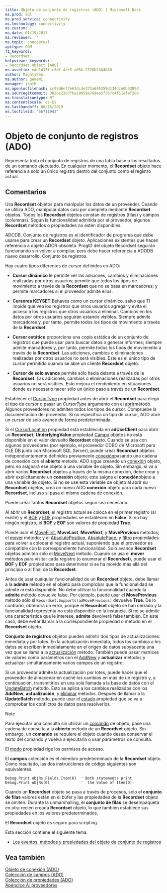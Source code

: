 ```yaml
---
title: Objeto de conjunto de registros (ADO) | Microsoft Docs
ms.prod: sql
ms.prod_service: connectivity
ms.technology: connectivity
ms.custom: ''
ms.date: 01/19/2017
ms.reviewer: ''
ms.topic: conceptual
apitype: COM
f1_keywords:
- Recordset
helpviewer_keywords:
- Recordset object [ADO]
ms.assetid: ede1415f-c3df-4cc5-a05b-2576b2b84b60
author: MightyPen
ms.author: genemi
manager: jroth
ms.openlocfilehash: cc95d6ef7e61dcde373a646359d134dce0b3389d
ms.sourcegitcommit: 3026c22b7fba19059a769ea5f367c4f51efaf286
ms.translationtype: MT
ms.contentlocale: es-ES
ms.lasthandoff: 06/15/2019
ms.locfileid: "66711943"
---
```

# <a name="recordset-object-ado"></a>Objeto de conjunto de registros (ADO)
Representa todo el conjunto de registros de una tabla base o los resultados de un comando ejecutado. En cualquier momento, el **Recordset** objeto hace referencia a solo un único registro dentro del conjunto como el registro actual.  
  
## <a name="remarks"></a>Comentarios  
 Usa **Recordset** objetos para manipular los datos de un proveedor. Cuando se utiliza ADO, manipular datos casi por completo mediante **Recordset** objetos. Todos los **Recordset** objetos constan de registros (filas) y campos (columnas). Según la funcionalidad admitida por el proveedor, algunos **Recordset** métodos o propiedades no estén disponibles.  
  
 ADODB. Conjunto de registros es el identificador de programa que debe usarse para crear un **Recordset** objeto. Aplicaciones existentes que hacen referencia a objeto ADOR obsoleta. ProgID del objeto Recordset seguirán funcionando sin volver a compilar, pero debe hacer referencia a ADODB nuevo desarrollo. Conjunto de registros.  
  
 Hay cuatro tipos diferentes de cursor definidos en ADO:  
  
-   **Cursor dinámico** le permite ver las adiciones, cambios y eliminaciones realizadas por otros usuarios; permite que todos los tipos de movimiento a través de la **Recordset** que no se basa en marcadores; y permite marcadores si el proveedor admite ellos.  
  
-   **Cursores KEYSET** Behaves como un cursor dinámico, salvo que TI impide que vea los registros que otros usuarios agregar y evita el acceso a los registros que otros usuarios a eliminar. Cambios en los datos por otros usuarios seguirán estando visibles. Siempre admite marcadores y, por tanto, permite todos los tipos de movimiento a través de la **Recordset**.  
  
-   **Cursor estático** proporciona una copia estática de un conjunto de registros que puede usar para buscar datos o generar informes; siempre admite marcadores y, por tanto, permite todos los tipos de movimiento a través de la **Recordset**. Las adiciones, cambios o eliminaciones realizadas por otros usuarios no será visibles. Este es el único tipo de cursor permitido cuando se abre un cliente **Recordset** objeto.  
  
-   **Cursor de solo avance** permite sólo hacia delante a través de la **Recordset**. Las adiciones, cambios o eliminaciones realizadas por otros usuarios no será visibles. Esto mejora el rendimiento en situaciones donde es necesario hacer sólo un único paso a través de un **Recordset**.  
  
 Establecer el [CursorType](../../../ado/reference/ado-api/cursortype-property-ado.md) propiedad antes de abrir el **Recordset** para elegir el tipo de cursor o pasar un *CursorType* argumento con el [abrir](../../../ado/reference/ado-api/open-method-ado-recordset.md)método. Algunos proveedores no admiten todos los tipos de cursor. Compruebe la documentación del proveedor. Si no especifica un tipo de cursor, ADO abre un cursor de solo avance de forma predeterminada.  
  
 Si el [CursorLocation](../../../ado/reference/ado-api/cursorlocation-property-ado.md) propiedad está establecida en **adUseClient** para abrir un **Recordset**, **UnderlyingValue** propiedad [Campo](../../../ado/reference/ado-api/field-object.md) objetos no está disponible en el valor devuelto **Recordset** objeto. Cuando se usa con algunos proveedores (por ejemplo, el proveedor ODBC de Microsoft para OLE DB junto con Microsoft SQL Server), puede crear **Recordset** objetos independientemente definidos previamente [conexión](../../../ado/reference/ado-api/connection-object-ado.md)pasando una cadena de conexión con el **abierto** método. ADO sigue creando un [conexión](../../../ado/reference/ado-api/connection-object-ado.md) objeto, pero no asignará ese objeto a una variable de objeto. Sin embargo, si va a abrir varios **Recordset** objetos a través de la misma conexión, debe crear y abrir explícitamente un **conexión** objeto; este asigna el **conexión**objeto a una variable de objeto. Si no se use esta variable de objeto al abrir su **Recordset** objetos, crea un nuevo ADO **conexión** objeto para cada nuevo **Recordset**, incluso si pasa el mismo cadena de conexión.  
  
 Puede crear tantos **Recordset** objetos según sea necesario.  
  
 Al abrir un **Recordset**, el registro actual se coloca en el primer registro (si existe) y el [BOF](../../../ado/reference/ado-api/bof-eof-properties-ado.md) y [EOF](../../../ado/reference/ado-api/bof-eof-properties-ado.md) propiedades se establecen en **False**. Si no hay ningún registro, el **BOF** y **EOF** son valores de propiedad **True**.  
  
 Puede usar el [MoveFirst](../../../ado/reference/ado-api/movefirst-movelast-movenext-and-moveprevious-methods-ado.md), **MoveLast**, **MoveNext**, y **MovePrevious** métodos; el [mover](../../../ado/reference/ado-api/move-method-ado.md) método; y el [AbsolutePosition](../../../ado/reference/ado-api/absoluteposition-property-ado.md), [AbsolutePage](../../../ado/reference/ado-api/absolutepage-property-ado.md), y [filtro](../../../ado/reference/ado-api/filter-property.md) propiedades para volver a colocar el registro actual, suponiendo que el proveedor es compatible con la correspondiente funcionalidad. Solo avance **Recordset** objetos admiten solo el [MoveNext](../../../ado/reference/ado-api/movefirst-movelast-movenext-and-moveprevious-methods-ado.md) método. Cuando se usa el **mover** métodos para visitar cada registro (o enumerar el **Recordset**), puede usar el **BOF** y **EOF** propiedades para determinar si se ha movido más allá del principio o al final de la **Recordset**.  
  
 Antes de usar cualquier funcionalidad de un **Recordset** objeto, debe llamar a la **admite** método en el objeto para comprobar que la funcionalidad se admite ni está disponible. No debe utilizar la funcionalidad cuando la **admite** método devuelve false. Por ejemplo, puede usar el **MovePrevious** método sólo si `Recordset.Supports(adMovePrevious)` devuelve **True**. De lo contrario, obtendrá un error, porque el **Recordset** objeto se han cerrado y la funcionalidad representa no está disponible en la instancia. Si no se admite una característica que le interese, **admite** devolverá false también. En este caso, debe evitar llamar a la correspondiente propiedad o método en el **Recordset** objeto.  
  
 **Conjunto de registros** objetos pueden admitir dos tipos de actualizaciones: inmediata y por lotes. En la actualización inmediata, todos los cambios a los datos se escriben inmediatamente en el origen de datos subyacente una vez que se llama a la [actualización](../../../ado/reference/ado-api/update-method.md) método. También puede pasar matrices de valores como parámetros con el [AddNew](../../../ado/reference/ado-api/addnew-method-ado.md) y **actualizar** métodos y actualizar simultáneamente varios campos de un registro.  
  
 Si un proveedor admite la actualización por lotes, puede hacer que el proveedor de almacenar en caché los cambios en más de un registro y, a continuación, transmitirlos en una sola llamada a la base de datos con el [UpdateBatch](../../../ado/reference/ado-api/updatebatch-method.md) método. Esto se aplica a los cambios realizados con los **AddNew**, **actualización**, y [eliminar](../../../ado/reference/ado-api/delete-method-ado-recordset.md) métodos. Después de llamar a la **UpdateBatch** método, puede usar el [estado](../../../ado/reference/ado-api/status-property-ado-recordset.md) propiedad que se va a comprobar los conflictos de datos para resolverlos.  
  
> [!NOTE]
>  Para ejecutar una consulta sin utilizar un [comando](../../../ado/reference/ado-api/command-object-ado.md) de objeto, pase una cadena de consulta a la **abierto** método de un **Recordset** objeto. Sin embargo, un **comando** se requiere el objeto cuando desea conservar el texto del comando y vuelva a ejecutarla o usar parámetros de consulta.  
  
 El [modo](../../../ado/reference/ado-api/mode-property-ado.md) propiedad rige los permisos de acceso.  
  
 El **campos** colección es el miembro predeterminado de la **Recordset** objeto. Como resultado, las dos instrucciones de código siguientes son equivalentes.  
  
```  
Debug.Print objRs.Fields.Item(0)  ' Both statements print   
Debug.Print objRs(0)              '  the Value of Item(0).  
```  
  
 Cuando un **Recordset** objeto se pasa a través de procesos, solo el **conjunto de filas** valores están en el búfer y las propiedades de la **Recordset** objeto se omiten. Durante la unmarshalling, el **conjunto de filas** se desempaqueta en otra recién creada **Recordset** objeto, lo que también establece sus propiedades en los valores predeterminados.  
  
 El **Recordset** objeto es seguro para scripting.  
  
 Esta sección contiene el siguiente tema.  
  
-   [Los eventos, métodos y propiedades del objeto de conjunto de registros](../../../ado/reference/ado-api/recordset-object-properties-methods-and-events.md)  
  
## <a name="see-also"></a>Vea también  
 [Objeto de conexión (ADO)](../../../ado/reference/ado-api/connection-object-ado.md)   
 [Colección de campos (ADO)](../../../ado/reference/ado-api/fields-collection-ado.md)   
 [Colección de propiedades (ADO)](../../../ado/reference/ado-api/properties-collection-ado.md)   
 [Apéndice A: proveedores](../../../ado/guide/appendixes/appendix-a-providers.md)
